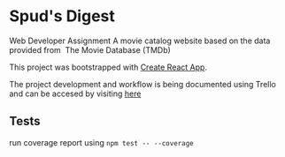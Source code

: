 # Spud's Digest

Web Developer Assignment 
A movie catalog website based on the data provided from ​ The Movie Database (TMDb)

This project was bootstrapped with [Create React App](https://github.com/facebookincubator/create-react-app).

The project development and workflow is being documented using Trello and can be accesed by visiting [here](https://trello.com/invite/b/QqjKqH3J/f03c43e6b2889eafb36b7e6d694c2b13/spuds-digest)


## Tests

run coverage report using `npm test -- --coverage`
